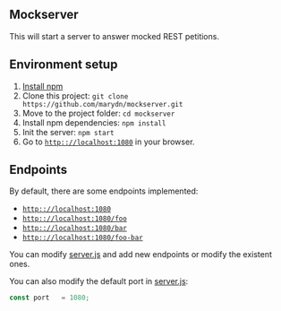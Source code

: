 ## Mockserver

This will start a server to answer mocked REST petitions.

## Environment setup

1. [Install npm](https://www.npmjs.com/get-npm)
2. Clone this project: `git clone https://github.com/marydn/mockserver.git`
3. Move to the project folder: `cd mockserver`
4. Install npm dependencies: `npm install`
5. Init the server: `npm start`
6. Go to [`http:://localhost:1080`](http:://localhost:1080) in your browser.

## Endpoints

By default, there are some endpoints implemented:

* [`http:://localhost:1080`](http:://localhost:1080)
* [`http:://localhost:1080/foo`](http:://localhost:1080/foo)
* [`http:://localhost:1080/bar`](http:://localhost:1080/bar)
* [`http:://localhost:1080/foo-bar`](http:://localhost:1080/foo-bar)

You can modify [server.js](./server.js) and add new endpoints or modify the existent ones.

You can also modify the default port in [server.js](./server.js):

```javascript
const port   = 1080;
```